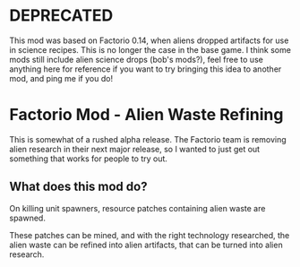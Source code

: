 # DEPRECATED

This mod was based on Factorio 0.14, when aliens dropped artifacts for use in science recipes. This is no longer the case in the base game. I think some mods still include alien science drops (bob's mods?), feel free to use anything here for reference if you want to try bringing this idea to another mod, and ping me if you do! 

# Factorio Mod - Alien Waste Refining

This is somewhat of a rushed alpha release.  The Factorio team is removing alien research in their next major release, so I wanted to just get out something that works for people to try out.

## What does this mod do?

On killing unit spawners, resource patches containing alien waste are spawned.

These patches can be mined, and with the right technology researched, the alien waste can be refined into alien artifacts, that can be turned into alien research.

